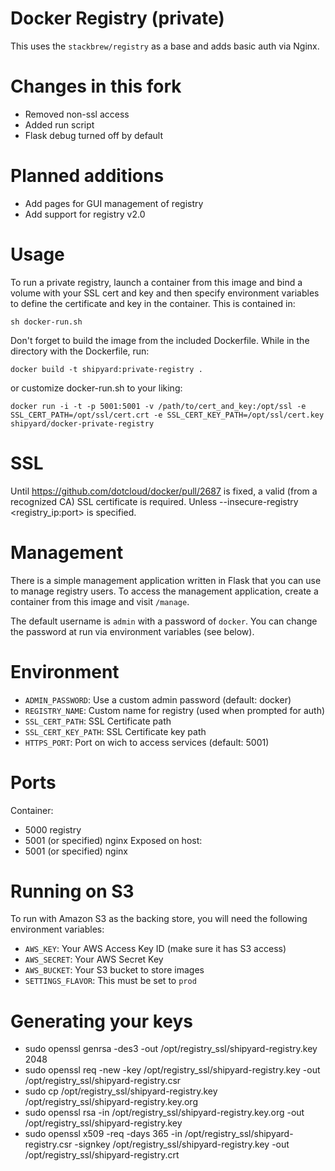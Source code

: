 # Docker Registry (private)
This uses the `stackbrew/registry` as a base and adds basic auth via Nginx.

# Changes in this fork
* Removed non-ssl access
* Added run script
* Flask debug turned off by default

# Planned additions
* Add pages for GUI management of registry
* Add support for registry v2.0

# Usage
To run a private registry, launch a container from this image and bind a volume
with your SSL cert and key and then specify environment variables to define the
certificate and key in the container. This is contained in:

`sh docker-run.sh`

Don't forget to build the image from the included Dockerfile. While in the directory with the Dockerfile, run:

`docker build -t shipyard:private-registry .`

or customize docker-run.sh to your liking:

`docker run -i -t -p 5001:5001 -v /path/to/cert_and_key:/opt/ssl -e SSL_CERT_PATH=/opt/ssl/cert.crt -e SSL_CERT_KEY_PATH=/opt/ssl/cert.key shipyard/docker-private-registry`

# SSL
Until https://github.com/dotcloud/docker/pull/2687 is fixed, a valid (from a
recognized CA) SSL certificate is required. Unless --insecure-registry <registry_ip:port>
is specified.

# Management
There is a simple management application written in Flask that you can use
to manage registry users.  To access the management application, create a
container from this image and visit `/manage`.

The default username is `admin` with a password of `docker`.  You can change
the password at run via environment variables (see below).

# Environment
* `ADMIN_PASSWORD`: Use a custom admin password (default: docker)
* `REGISTRY_NAME`: Custom name for registry (used when prompted for auth)
* `SSL_CERT_PATH`: SSL Certificate path
* `SSL_CERT_KEY_PATH`: SSL Certificate key path
* `HTTPS_PORT`: Port on wich to access services (default: 5001)

# Ports
Container:
* 5000 registry
* 5001 (or specified) nginx
Exposed on host:
* 5001 (or specified) nginx

# Running on S3
To run with Amazon S3 as the backing store, you will need the following environment variables:

* `AWS_KEY`: Your AWS Access Key ID (make sure it has S3 access)
* `AWS_SECRET`: Your AWS Secret Key
* `AWS_BUCKET`: Your S3 bucket to store images
* `SETTINGS_FLAVOR`: This must be set to `prod`

# Generating your keys
* sudo openssl genrsa -des3 -out /opt/registry_ssl/shipyard-registry.key 2048
* sudo openssl req -new -key /opt/registry_ssl/shipyard-registry.key -out /opt/registry_ssl/shipyard-registry.csr
* sudo cp /opt/registry_ssl/shipyard-registry.key /opt/registry_ssl/shipyard-registry.key.org
* sudo openssl rsa -in /opt/registry_ssl/shipyard-registry.key.org -out /opt/registry_ssl/shipyard-registry.key
* sudo openssl x509 -req -days 365 -in /opt/registry_ssl/shipyard-registry.csr -signkey /opt/registry_ssl/shipyard-registry.key -out /opt/registry_ssl/shipyard-registry.crt
